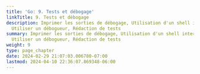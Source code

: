```yaml
---
title: 'Go: 9. Tests et débogage'
linkTitle: 9. Tests et débogage
description: Imprimer les sorties de débogage, Utilisation d'un shell interactif (REPL),
  Utiliser un débogueur, Rédaction de tests
summary: Imprimer les sorties de débogage, Utilisation d'un shell interactif (REPL),
  Utiliser un débogueur, Rédaction de tests
weight: 9
type: page_chapter
date: 2024-02-29 21:07:03.006780-07:00
lastmod: 2024-04-10 22:36:07.869348-06:00
---
```

